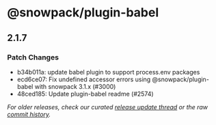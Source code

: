 # @snowpack/plugin-babel

## 2.1.7

### Patch Changes

- b34b011a: update babel plugin to support process.env packages
- ecd6ce07: Fix undefined accessor errors using @snowpack/plugin-babel with snowpack 3.1.x (#3000) <Christian Gaetano>
- 48ced185: Update plugin-babel readme (#2574) <Ben Scott>

_For older releases, check our curated [release update thread](https://github.com/snowpackjs/snowpack/discussions/1183) or the raw [commit history](https://github.com/snowpackjs/snowpack/commits/main/plugins/plugin-babel)._
